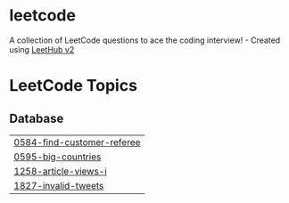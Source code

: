 # leetcode
A collection of LeetCode questions to ace the coding interview! - Created using [LeetHub v2](https://github.com/arunbhardwaj/LeetHub-2.0)

<!---LeetCode Topics Start-->
# LeetCode Topics
## Database
|  |
| ------- |
| [0584-find-customer-referee](https://github.com/HYE77/leetcode/tree/master/0584-find-customer-referee) |
| [0595-big-countries](https://github.com/HYE77/leetcode/tree/master/0595-big-countries) |
| [1258-article-views-i](https://github.com/HYE77/leetcode/tree/master/1258-article-views-i) |
| [1827-invalid-tweets](https://github.com/HYE77/leetcode/tree/master/1827-invalid-tweets) |
<!---LeetCode Topics End-->